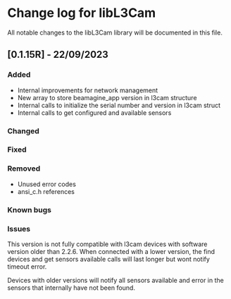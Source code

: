# Change log for libL3Cam

All notable changes to the libL3Cam library will be documented in this file.

## [0.1.15R] - 22/09/2023

### Added

- Internal improvements for network management
- New array to store beamagine_app version in l3cam structure
- Internal calls to initialize the serial number and version in l3cam struct
- Internal calls to get configured and available sensors

### Changed

### Fixed

### Removed

- Unused error codes
- ansi_c.h references

### Known bugs

### Issues

This version is not fully compatible with l3cam devices with software version older than 2.2.6. When connected with a lower version, the find devices and get sensors available calls will last longer but wont notify timeout error.

Devices with older versions will notify all sensors available and error in the sensors that internally have not been found.
